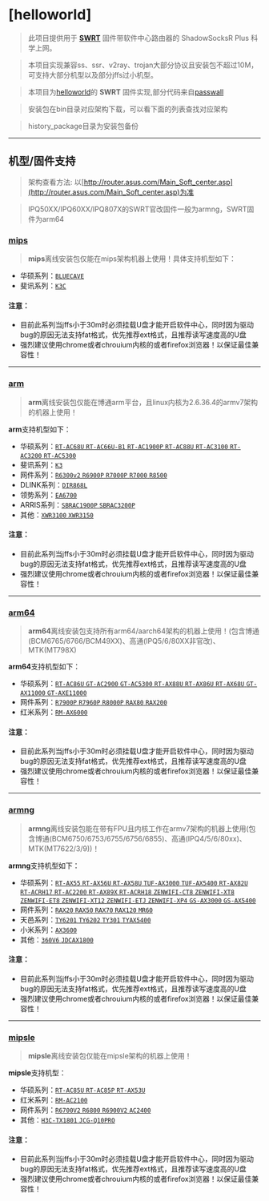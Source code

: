 # [helloworld]

> 此项目提供用于 **[SWRT](https://github.com/SWRT-dev)** 固件带软件中心路由器的 ShadowSocksR Plus 科学上网。

> 本项目实现兼容ss、ssr、v2ray、trojan大部分协议且安装包不超过10M，可支持大部分机型以及部分jffs过小机型。

> 本项目为[helloworld](https://github.com/fw876/helloworld)的 **SWRT** 固件实现,部分代码来自[passwall](https://github.com/xiaorouji/openwrt-passwall)

> 安装包在bin目录对应架构下载，可以看下面的列表查找对应架构

> history_package目录为安装包备份


---



## 机型/固件支持

> 架构查看方法: 以[http://router.asus.com/Main_Soft_center.asp](http://router.asus.com/Main_Soft_center.asp)为准

> IPQ50XX/IPQ60XX/IPQ807X的SWRT官改固件一般为armng，SWRT固件为arm64

### [mips](https://github.com/zusterben/plan_f/tree/master/bin/mips)

> **mips**离线安装包仅能在mips架构机器上使用！具体支持机型如下：

* 华硕系列：[`BLUECAVE`](https://github.com/zusterben/plan_f/tree/master/bin/mips)
* 斐讯系列：[`K3C`](https://github.com/zusterben/plan_f/tree/master/bin/mips)

#### 注意：

* 目前此系列当jffs小于30m时必须挂载U盘才能开启软件中心，同时因为驱动bug的原因无法支持fat格式，优先推荐ext格式，且推荐读写速度高的U盘
* 强烈建议使用chrome或者chrouium内核的或者firefox浏览器！以保证最佳兼容性！

---

### [arm](https://github.com/zusterben/plan_f/tree/master/bin/arm)

> **arm**离线安装包仅能在博通arm平台，且linux内核为2.6.36.4的armv7架构的机器上使用！

**arm**支持机型如下：

* 华硕系列：[`RT-AC68U` `RT-AC66U-B1` `RT-AC1900P` `RT-AC88U` `RT-AC3100` `RT-AC3200` `RT-AC5300`](https://github.com/zusterben/plan_f/tree/master/bin/arm)
* 斐讯系列：[`K3`](https://github.com/zusterben/plan_f/tree/master/bin/arm)
* 网件系列：[`R6300v2` `R6900P` `R7000P` `R7000` `R8500`](https://github.com/zusterben/plan_f/tree/master/bin/arm)
* DLINK系列：[`DIR868L`](https://github.com/zusterben/plan_f/tree/master/bin/arm)
* 领势系列：[`EA6700`](https://github.com/zusterben/plan_f/tree/master/bin/arm)
* ARRIS系列：[`SBRAC1900P` `SBRAC3200P`](https://github.com/zusterben/plan_f/tree/master/bin/arm)
* 其他：[`XWR3100` `XWR3150`](https://github.com/zusterben/plan_f/tree/master/bin/arm)

#### 注意：

* 目前此系列当jffs小于30m时必须挂载U盘才能开启软件中心，同时因为驱动bug的原因无法支持fat格式，优先推荐ext格式，且推荐读写速度高的U盘
* 强烈建议使用chrome或者chrouium内核的或者firefox浏览器！以保证最佳兼容性！

---

### [arm64](https://github.com/zusterben/plan_f/tree/master/bin/arm64)

> **arm64**离线安装包支持所有arm64/aarch64架构的机器上使用！(包含博通(BCM6765/6766/BCM49XX)、高通(IPQ5/6/80XX非官改)、MTK(MT798X)

**arm64**支持机型如下：

* 华硕系列：[`RT-AC86U` `GT-AC2900` `GT-AC5300` `RT-AX88U` `RT-AX86U` `RT-AX68U` `GT-AX11000` `GT-AXE11000`](https://github.com/zusterben/plan_f/tree/master/bin/arm64)
* 网件系列：[`R7900P` `R7960P` `R8000P` `RAX80` `RAX200`](https://github.com/zusterben/plan_f/tree/master/bin/arm64)
* 红米系列：[`RM-AX6000`](https://github.com/zusterben/plan_f/tree/master/bin/arm64)

#### 注意：

* 目前此系列当jffs小于30m时必须挂载U盘才能开启软件中心，同时因为驱动bug的原因无法支持fat格式，优先推荐ext格式，且推荐读写速度高的U盘
* 强烈建议使用chrome或者chrouium内核的或者firefox浏览器！以保证最佳兼容性！

---

### [armng](https://github.com/zusterben/plan_f/tree/master/bin/armng)

> **armng**离线安装包能在带有FPU且内核工作在armv7架构的机器上使用(包含博通(BCM6750/6753/6755/6756/6855)、高通(IPQ4/5/6/80xx)、MTK(MT7622/3/9))！

**armng**支持机型如下：

* 华硕系列：[`RT-AX55` `RT-AX56U` `RT-AX58U` `TUF-AX3000` `TUF-AX5400` `RT-AX82U` `RT-ACRH17` `RT-AC2200` `RT-AX89X` `RT-ACRH18` `ZENWIFI-CT8` `ZENWIFI-XT8` `ZENWIFI-ET8` `ZENWIFI-XT12` `ZENWIFI-ETJ` `ZENWIFI-XP4` `GS-AX3000` `GS-AX5400`](https://github.com/zusterben/plan_f/tree/master/bin/armng)
* 网件系列：[`RAX20` `RAX50` `RAX70` `RAX120` `MR60`](https://github.com/zusterben/plan_f/tree/master/bin/armng)
* 天邑系列：[`TY6201` `TY6202` `TY301` `TYAX5400`](https://github.com/zusterben/plan_f/tree/master/bin/armng)
* 小米系列：[`AX3600`](https://github.com/zusterben/plan_f/tree/master/bin/armng)
* 其他：[`360V6` `JDCAX1800`](https://github.com/zusterben/plan_f/tree/master/bin/armng)

#### 注意：

* 目前此系列当jffs小于30m时必须挂载U盘才能开启软件中心，同时因为驱动bug的原因无法支持fat格式，优先推荐ext格式，且推荐读写速度高的U盘
* 强烈建议使用chrome或者chrouium内核的或者firefox浏览器！以保证最佳兼容性！

---

### [mipsle](https://github.com/zusterben/plan_f/tree/master/bin/mipsle)

> **mipsle**离线安装包仅能在mipsle架构的机器上使用！

**mipsle**支持机型：

* 华硕系列：[`RT-AC85U` `RT-AC85P` `RT-AX53U`](https://github.com/zusterben/plan_f/tree/master/bin/mipsle)
* 红米系列：[`RM-AC2100`](https://github.com/zusterben/plan_f/tree/master/bin/mipsle)
* 网件系列：[`R6700V2` `R6800` `R6900V2` `AC2400`](https://github.com/zusterben/plan_f/tree/master/bin/mipsle)
* 其他：[`H3C-TX1801` `JCG-Q10PRO`](https://github.com/zusterben/plan_f/tree/master/bin/mipsle)

#### 注意：

* 目前此系列当jffs小于30m时必须挂载U盘才能开启软件中心，同时因为驱动bug的原因无法支持fat格式，优先推荐ext格式，且推荐读写速度高的U盘
* 强烈建议使用chrome或者chrouium内核的或者firefox浏览器！以保证最佳兼容性！


